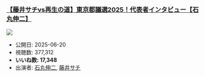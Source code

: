 ### [【藤井サチvs再生の道】東京都議選2025！代表者インタビュー【石丸伸二】](https://www.youtube.com/watch?v=zU6zLhzkdVI)
[![](https://img.youtube.com/vi/zU6zLhzkdVI/sddefault.jpg)](https://www.youtube.com/watch?v=zU6zLhzkdVI)
-   公開日: 2025-06-20
-   視聴数: 377,312
-   **いいね数: 17,348**
-   出演者: [石丸伸二](/rehacq_fan/people/石丸伸二 "wikilink"), [藤井サチ](/rehacq_fan/people/藤井サチ "wikilink")
